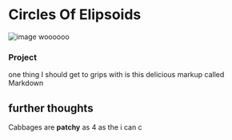 # Circles Of Elipsoids

![image woooooo](https://upload.wikimedia.org/wikipedia/commons/thumb/a/a1/Mozilla_Phoenix_logo_vector.svg/500px-Mozilla_Phoenix_logo_vector.svg.png)

### Project

one thing I should get to grips with is this delicious markup called Markdown

## further thoughts
Cabbages are __patchy__ as 4 as the i can c

